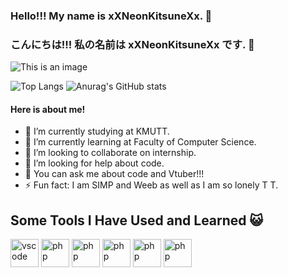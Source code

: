 ### Hello!!! My name is xXNeonKitsuneXx. 👋
### こんにちは!!! 私の名前は xXNeonKitsuneXx です. 👋
![This is an image](https://i.pinimg.com/originals/d9/31/ed/d931ed452892ff82b978d225c10cf628.gif)

![Top Langs](https://github-readme-stats.vercel.app/api/top-langs/?username=xXNeonKitsuneXx) ![Anurag's GitHub stats](https://github-readme-stats.vercel.app/api?username=xXNeonKitsuneXx)

#### Here is about me!
- 🔭 I’m currently studying at KMUTT.
- 🌱 I’m currently learning at Faculty of Computer Science.
- 👯 I’m looking to collaborate on internship.
- 🤔 I’m looking for help about code.
- 💬 You can ask me about code and Vtuber!!!
- ⚡ Fun fact: I am SIMP and Weeb as well as I am so lonely T T.

## Some Tools I Have Used and Learned 😺

<p align="left">
<img src="https://cdn.jsdelivr.net/gh/devicons/devicon/icons/vscode/vscode-original.svg" alt="vscode" width="45" height="45"/>
<img src="https://user-images.githubusercontent.com/117361006/210522481-c40e0ec0-9295-40ee-b973-90ae58ac13ed.png" alt="php" width="45" height="45"/>
<img src="https://user-images.githubusercontent.com/117361006/210524375-98503965-b439-449e-a70b-59c8f900889d.png" alt="php" width="45" height="45"/>
<img src="https://user-images.githubusercontent.com/117361006/210523772-1dc6ffc1-bfad-47ee-ab65-c4b9105851f1.png" alt="php" width="45" height="45"/>
<img src="https://user-images.githubusercontent.com/117361006/210523868-c41091f3-15a0-4e30-b29b-342cdb72ad7c.png" alt="php" width="45" height="45"/>
<img src="https://user-images.githubusercontent.com/117361006/210523988-e9630ef1-4db9-4680-8b25-38a28a9d36de.png" alt="php" width="45" height="45"/>
</p>


<!--
**xXNeonKitsuneXx/xXNeonKitsuneXx** is a ✨ _special_ ✨ repository because its `README.md` (this file) appears on your GitHub profile.

Here are some ideas to get you started:

- 🔭 I’m currently working on ...
- 🌱 I’m currently learning ...
- 👯 I’m looking to collaborate on ...
- 🤔 I’m looking for help with ...
- 💬 Ask me about ...
- 📫 How to reach me: ...
- 😄 Pronouns: ...
- ⚡ Fun fact: ...
-->
